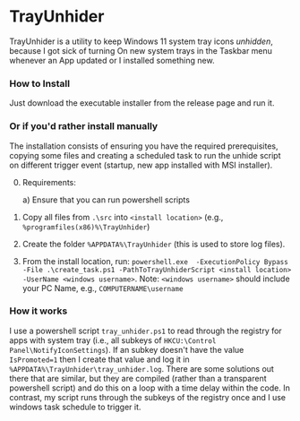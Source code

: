 # TrayUnhider


TrayUnhider is a utility to keep Windows 11 system tray icons *unhidden*, because I got sick of turning On new system trays in the Taskbar menu whenever an App updated or I installed something new. 

### How to Install

Just download the executable installer from the release page and run it.  


### Or if you'd rather install manually
The installation consists of ensuring you have the required prerequisites, copying some files and creating a scheduled task to run the unhide script on different trigger event (startup, new app installed with MSI installer).

0) Requirements:

 	a) Ensure that you can run powershell scripts


1) Copy all files from `.\src` into  `<install location>` (e.g., `%programfiles(x86)%\TrayUnhider`)

2) Create the folder `%APPDATA%\TrayUnhider` (this is used to store log files).

3) From the install location, run:  `powershell.exe  -ExecutionPolicy Bypass -File .\create_task.ps1 -PathToTrayUnhiderScript <install location> -UserName <windows username>`. Note: `<windows username>` should include your PC Name, e.g., `COMPUTERNAME\username`
	
### How it works

I use a powershell script `tray_unhider.ps1` to read through the registry for apps with system tray (i.e., all subkeys of `HKCU:\Control Panel\NotifyIconSettings`). 
If an subkey doesn't have the value `IsPromoted=1` then I create that value and log it in `%APPDATA%\TrayUnhider\tray_unhider.log`. 
There are some solutions out there that are similar, but they are compiled (rather than a transparent powershell script) and do this on a loop with a time delay within the code. 
In contrast, my script runs through the subkeys of the registry once and I use windows task schedule to trigger it. 